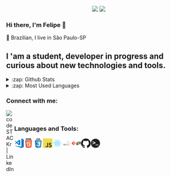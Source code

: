 [linkedin]: https://www.linkedin.com/in/felipe-galvao/

<p align="center">
 <img width="10%" src="https://media.giphy.com/media/kH1DBkPNyZPOk0BxrM/giphy.gif" />
 <img width="6%"  src="https://media.giphy.com/media/KzJkzjggfGN5Py6nkT/source.gif" />
</p>

### Hi there, I'm Felipe 👋

🏡 Brazilian, I live in São Paulo-SP

## I 'am a student, developer in progress and curious about new technologies and tools.

<details>
  <summary>:zap: Github Stats</summary>
  <img align="" alt="codeSTACKr's Github Stats" src="https://github-readme-stats.codestackr.vercel.app/api?username=felipegalvao1&show_icons=true&hide_border=true" />
</details>
<details>
  <summary>:zap: Most Used Languages</summary>
  <img align="" alt="codeSTACKr's Github Stats" src="https://github-readme-stats.vercel.app/api/top-langs/?username=FelipeGalvao1&layout=compact" />
</details>

### Connect with me:

[<img align="left" alt="codeSTACKr | LinkedIn" width="22px" src="https://cdn.jsdelivr.net/npm/simple-icons@v3/icons/linkedin.svg" />][linkedin]

<br />

### Languages and Tools:

<img align="left" alt="Visual Studio Code" width="26px" src="https://raw.githubusercontent.com/github/explore/80688e429a7d4ef2fca1e82350fe8e3517d3494d/topics/visual-studio-code/visual-studio-code.png" />
<img align="left" alt="HTML5" width="26px" src="https://raw.githubusercontent.com/github/explore/80688e429a7d4ef2fca1e82350fe8e3517d3494d/topics/html/html.png" />
<img align="left" alt="CSS3" width="26px" src="https://raw.githubusercontent.com/github/explore/80688e429a7d4ef2fca1e82350fe8e3517d3494d/topics/css/css.png" />
<img align="left" alt="JavaScript" width="26px" src="https://raw.githubusercontent.com/github/explore/80688e429a7d4ef2fca1e82350fe8e3517d3494d/topics/javascript/javascript.png" />
<img align="left" alt="React" width="26px" src="https://raw.githubusercontent.com/github/explore/80688e429a7d4ef2fca1e82350fe8e3517d3494d/topics/react/react.png" />
<img align="left" alt="MySQL" width="26px" src="https://raw.githubusercontent.com/github/explore/80688e429a7d4ef2fca1e82350fe8e3517d3494d/topics/mysql/mysql.png" />
<img align="left" alt="Git" width="26px" src="https://raw.githubusercontent.com/github/explore/80688e429a7d4ef2fca1e82350fe8e3517d3494d/topics/git/git.png" />
<img align="left" alt="GitHub" width="26px" src="https://raw.githubusercontent.com/github/explore/78df643247d429f6cc873026c0622819ad797942/topics/github/github.png" />
<img align="left" alt="Terminal" width="26px" src="https://raw.githubusercontent.com/github/explore/80688e429a7d4ef2fca1e82350fe8e3517d3494d/topics/terminal/terminal.png" />

<br />
